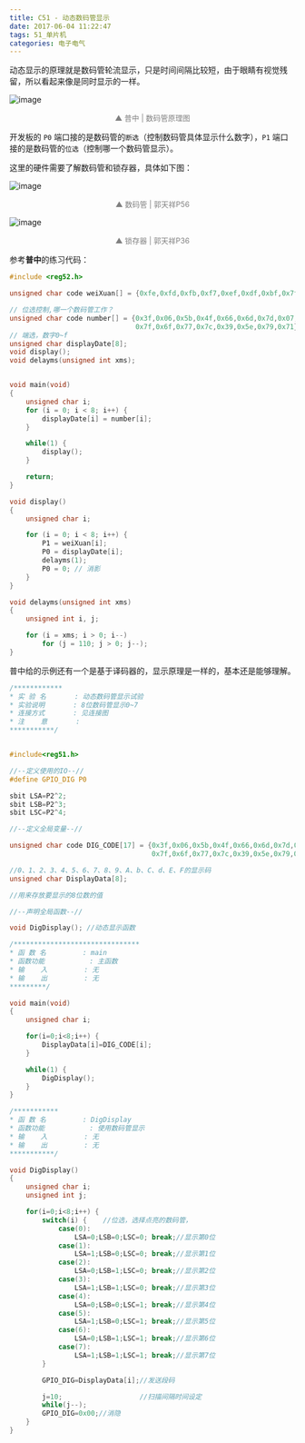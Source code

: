 ```yaml
---
title: C51 - 动态数码管显示
date: 2017-06-04 11:22:47
tags: 51_单片机
categories: 电子电气
---
```



动态显示的原理就是数码管轮流显示，只是时间间隔比较短，由于眼睛有视觉残留，所以看起来像是同时显示的一样。

<!--more-->

![image](https://wx4.sinaimg.cn/large/006mcMYXgy1g0g73keiavj30ub0fk7ij.jpg)

<div style="font-size:13px;color:gray;text-align:center">▲ 普中 | 数码管原理图</div>


开发板的 `P0` 端口接的是数码管的`断选`（控制数码管具体显示什么数字），`P1` 端口接的是数码管的`位选`（控制哪一个数码管显示）。

这里的硬件需要了解数码管和锁存器，具体如下图：

![image](https://ws2.sinaimg.cn/large/006mcMYXgy1g0g753b2euj30hs0en450.jpg)

<div style="font-size:13px;color:gray;text-align:center">▲ 数码管 | 郭天祥P56</div>

![image](https://ws3.sinaimg.cn/large/006mcMYXgy1g0g767znw5j30zk0bznch.jpg)

<div style="font-size:13px;color:gray;text-align:center">▲ 锁存器 | 郭天祥P36</div>

参考**普中**的练习代码：

```C
#include <reg52.h>

unsigned char code weiXuan[] = {0xfe,0xfd,0xfb,0xf7,0xef,0xdf,0xbf,0x7f};

// 位选控制,哪一个数码管工作？ 
unsigned char code number[] = {0x3f,0x06,0x5b,0x4f,0x66,0x6d,0x7d,0x07,
                               0x7f,0x6f,0x77,0x7c,0x39,0x5e,0x79,0x71};
// 端选，数字0~f
unsigned char displayDate[8];
void display();
void delayms(unsigned int xms);


void main(void) 
{
    unsigned char i;
    for (i = 0; i < 8; i++) {
        displayDate[i] = number[i];
    }

    while(1) {
        display();
    }

    return;
}

void display() 
{
    unsigned char i;

    for (i = 0; i < 8; i++) {
        P1 = weiXuan[i];
        P0 = displayDate[i];
        delayms(1);
        P0 = 0; // 消影
    }
}

void delayms(unsigned int xms) 
{
    unsigned int i, j;

    for (i = xms; i > 0; i--)
        for (j = 110; j > 0; j--);
}
```

普中给的示例还有一个是基于译码器的，显示原理是一样的，基本还是能够理解。

```C
/************                                                     
* 实 验 名       : 动态数码管显示试验
* 实验说明       : 8位数码管显示0~7
* 连接方式       : 见连接图
* 注    意       : 
***********/


#include<reg51.h>

//--定义使用的IO--//
#define GPIO_DIG P0

sbit LSA=P2^2;
sbit LSB=P2^3;
sbit LSC=P2^4;

//--定义全局变量--//

unsigned char code DIG_CODE[17] = {0x3f,0x06,0x5b,0x4f,0x66,0x6d,0x7d,0x07,
                                   0x7f,0x6f,0x77,0x7c,0x39,0x5e,0x79,0x71};

//0、1、2、3、4、5、6、7、8、9、A、b、C、d、E、F的显示码
unsigned char DisplayData[8];

//用来存放要显示的8位数的值

//--声明全局函数--//

void DigDisplay(); //动态显示函数

/*******************************
* 函 数 名         : main
* 函数功能           : 主函数
* 输    入         : 无
* 输    出         : 无
*********/

void main(void)
{
    unsigned char i;

    for(i=0;i<8;i++) {
        DisplayData[i]=DIG_CODE[i]; 
    }

    while(1) {
        DigDisplay();
    }      
}

/***********
* 函 数 名         : DigDisplay
* 函数功能           : 使用数码管显示
* 输    入         : 无
* 输    出         : 无
***********/

void DigDisplay()
{
    unsigned char i;
    unsigned int j;

    for(i=0;i<8;i++) {
        switch(i) {    //位选，选择点亮的数码管，
            case(0):
                LSA=0;LSB=0;LSC=0; break;//显示第0位
            case(1):
                LSA=1;LSB=0;LSC=0; break;//显示第1位
            case(2):
                LSA=0;LSB=1;LSC=0; break;//显示第2位
            case(3):
                LSA=1;LSB=1;LSC=0; break;//显示第3位
            case(4):
                LSA=0;LSB=0;LSC=1; break;//显示第4位
            case(5):
                LSA=1;LSB=0;LSC=1; break;//显示第5位
            case(6):
                LSA=0;LSB=1;LSC=1; break;//显示第6位
            case(7):
                LSA=1;LSB=1;LSC=1; break;//显示第7位 
        }

        GPIO_DIG=DisplayData[i];//发送段码

        j=10;                   //扫描间隔时间设定
        while(j--); 
        GPIO_DIG=0x00;//消隐
    }
}
```